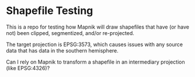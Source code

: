 # Shapefile Testing

This is a repo for testing how Mapnik will draw shapefiles that have (or have not) been clipped, segmentized, and/or re-projected.

The target projection is EPSG:3573, which causes issues with any source data that has data in the southern hemisphere.

Can I rely on Mapnik to transform a shapefile in an intermediary projection (like EPSG:4326)?

